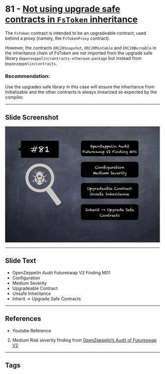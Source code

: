 
# 81 - [Not using upgrade safe contracts in `FsToken` inheritance](./Not%20using%20upgrade%20safe%20contracts%20in%20`FsToken`%20inheritance.md)

The `FsToken` contract is intended to be an upgradeable contract, used behind a proxy (namely, the `FsTokenProxy` contract). 

However, the contracts `ERC20Snapshot`, `ERC20Mintable` and `ERC20Burnable` in the inheritance chain of FsToken are not imported from the upgrade safe library `@openzeppelin/contracts-ethereum-package` but instead from `@openzeppelin/contracts`.

### Recommendation:
Use the upgrades safe library in this case will ensure the inheritance from Initializable and the other contracts is always linearized as expected by the compiler.
___
## Slide Screenshot
![081.png](../../images/7.%20Audit%20Findings%20101/081.png)
___
## Slide Text
- OpenZeppelin Audit Futureswap V2 Finding M01
- Configuration
- Medium Severity
- Upgradeable Contract
- Unsafe Inheritance
- Inherit -> Upgrade Safe Contracts
___
## References
- Youtube Reference
2. Medium Risk severity finding from [OpenZeppelin’s Audit of Futureswap V2](https://blog.openzeppelin.com/futureswap-v2-audit/)
___
## Tags

